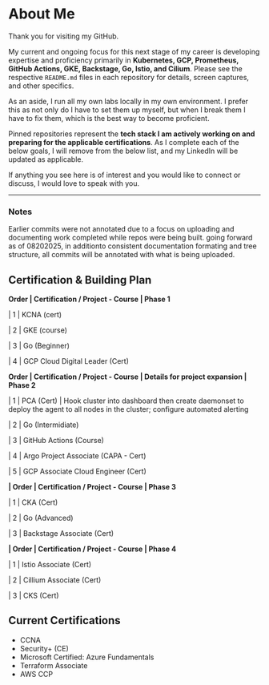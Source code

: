 # About Me

Thank you for visiting my GitHub.  

My current and ongoing focus for this next stage of my career is developing expertise and proficiency primarily in **Kubernetes, GCP, Prometheus, GitHub Actions, GKE, Backstage, Go, Istio, and Cilium**. Please see the respective `README.md` files in each repository for details, screen captures, and other specifics.

As an aside, I run all my own labs locally in my own environment. I prefer this as not only do I have to set them up myself, but when I break them I have to fix them, which is the best way to become proficient.

Pinned repositories represent the **tech stack I am actively working on and preparing for the applicable certifications**. As I complete each of the below goals, I will remove from the below list, and my LinkedIn will be updated as applicable.

If anything you see here is of interest and you would like to connect or discuss, I would love to speak with you.

---

### Notes
Earlier commits were not annotated due to a focus on uploading and documenting work completed while repos were being built.
going forward as of 08202025, in additionto consistent documentation formating and tree structure, all commits will be annotated with what is being uploaded.

## Certification & Building Plan

**Order | Certification / Project - Course | Phase 1**

| 1     | KCNA (cert) 

| 2     | GKE (course) 

| 3     | Go (Beginner) 

| 4     | GCP Cloud Digital Leader (Cert)

**Order | Certification / Project - Course | Details for project expansion | Phase 2**

| 1     | PCA (Cert) | Hook cluster into dashboard then create daemonset to deploy the agent to all nodes in the cluster; configure automated alerting

| 2     | Go (Intermidiate) 

| 3     | GitHub Actions (Course)

| 4     | Argo Project Associate (CAPA - Cert)

| 5     | GCP Associate Cloud Engineer (Cert)

**| Order | Certification / Project - Course | Phase 3**

| 1     | CKA (Cert)

| 2     | Go (Advanced)

| 3     | Backstage Associate (Cert)

**| Order | Certification / Project - Course | Phase 4**

| 1     | Istio Associate (Cert)

| 2     | Cillium Associate (Cert)

| 3     | CKS (Cert)

## Current Certifications

- CCNA  
- Security+ (CE)  
- Microsoft Certified: Azure Fundamentals  
- Terraform Associate  
- AWS CCP  

